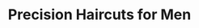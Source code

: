 ---
title: "Precision Haircuts for Men"
url: /southgate/precision-haircuts-for-men/
shop: hairdresser
---